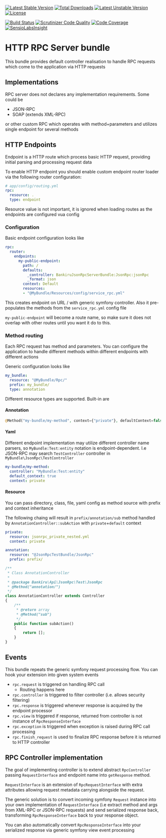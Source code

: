 [![Latest Stable Version](https://poser.pugx.org/bankiru/rpc-server-bundle/v/stable)](https://packagist.org/packages/bankiru/rpc-server-bundle) 
[![Total Downloads](https://poser.pugx.org/bankiru/rpc-server-bundle/downloads)](https://packagist.org/packages/bankiru/rpc-server-bundle) 
[![Latest Unstable Version](https://poser.pugx.org/bankiru/rpc-server-bundle/v/unstable)](https://packagist.org/packages/bankiru/rpc-server-bundle) 
[![License](https://poser.pugx.org/bankiru/rpc-server-bundle/license)](https://packagist.org/packages/bankiru/rpc-server-bundle)

[![Build Status](https://travis-ci.org/bankiru/rpc-server-bundle.svg)](https://travis-ci.org/bankiru/rpc-server-bundle)
[![Scrutinizer Code Quality](https://scrutinizer-ci.com/g/bankiru/rpc-server-bundle/badges/quality-score.png)](https://scrutinizer-ci.com/g/bankiru/rpc-server-bundle/)
[![Code Coverage](https://scrutinizer-ci.com/g/bankiru/rpc-server-bundle/badges/coverage.png)](https://scrutinizer-ci.com/g/bankiru/rpc-server-bundle/)
[![SensioLabsInsight](https://insight.sensiolabs.com/projects/53b98f25-6b08-43b2-9ebe-e2d83e17b868/mini.png)](https://insight.sensiolabs.com/projects/53b98f25-6b08-43b2-9ebe-e2d83e17b868)

# HTTP RPC Server bundle

This bundle provides default controller realisation to handle RPC 
requests which come to the application via HTTP requests
 
## Implementations

RPC server does not declares any implementation requirements. Some could be

* JSON-RPC
* SOAP (extends XML-RPC)

or other custom RPC which operates with method+parameters and utilizes single
endpoint for several methods
 
## HTTP Endpoints

Endpoint is a HTTP route which process basic HTTP request, providing initial parsing
and processing request data

To enable HTTP endpoint you should enable custom endpoint router loader via the following router configuration:

```yaml
# app/config/routing.yml
rpc:
  resource: .
  type: endpoint

```

Resource value is not important, it is ignored when loading routes as the endpoints are
configured vua config

### Configuration

Basic endpoint configuration looks like

```yaml
rpc:
  router:
    endpoints:
      my-public-endpoint:
        path: /
        defaults:
          _controller: BankiruJsonRpcServerBundle:JsonRpc:jsonRpc
          _format: json
        context: Default
        resources:
        - "@MyBundle/Resources/config/service_rpc.yml"
```

This creates endpoint on URL / with generic symfony controller. Also it 
pre-populates the methods from the `service_rpc.yml` config file

`my-public-endpoint` will become a route name, so make sure it does not 
overlap with other routes until you want it do to this.
 
### Method routing

Each RPC request has method and parameters. You can configure the application
to handle different methods within different endpoints with different actions

Generic configuration looks like

```yaml
my_bundle:
  resource: "@MyBundle/Rpc/"
  prefix: my_bundle/
  type: annotation
```

Different resource types are supported. Built-in are

#### Annotation 

```php
@Method("my-bundle/my-method", context={"private"}, defaultContext=false) 
```

#### Yaml

Different endpoint implementation may utilize different controller name parsers, so
`MyBundle:Test:entity` notation is endpoint-dependent. I.e JSON-RPC may search `TestController` 
controller in `MyBundle\JsonRpc\TestController`

```yaml
my-bundle/my-method:
  controller: "MyBundle:Test:entity"
  default_context: true
  context: private
```

#### Resource

You can pass directory, class, file, yaml config as method source with 
prefix and context inheritance
 
The following chaing will result in `prefix/annotation/sub` method 
handled by `AnnotationController::subAction` with `private`+`default` context
 
```yaml
private:
  resource: jsonrpc_private_nested.yml
  context: private
```

```yaml
annotation:
  resource: "@JsonRpcTestBundle/JsonRpc"
  prefix: prefix/
```

```php
/**
 * Class AnnotationController
 *
 * @package Bankiru\Api\JsonRpc\Test\JsonRpc
 * @Method("annotation/")
 */
class AnnotationController extends Controller
{
    /**
     * @return array
     * @Method("sub")
     */
    public function subAction()
    {
        return [];
    }
}
```

## Events
 
This bundle repeats the generic symfony request processing flow. You can 
hook your extension into given system events

 * `rpc.request` is triggered on handling RPC call
    * Routing happens here
 * `rpc.controller` is triggered to filter controller (i.e. allows security filtering)
 * `rpc.response` is triggered whenever response is acquired by the endpoint processor 
 * `rpc.view` is triggered if response, returned from controller is not 
    instance of `RpcResponseInterface`
 * `rpc.exception` is triggered when exception is raised during RPC call processing
 * `rpc.finish_request` is used to finalize RPC response before it is returned to HTTP controller


## RPC Controller implementation

The goal of implementing controller is to extend abstract `RpcController` passing
`RequestInterface` and endpoint name into `getResponse` method.

`RequestInterface` is an extension of `RpcRequestInterface` with extra attributes
allowing request metadata carrying alongside the request.
 
The generic solution is to convert incoming symfony `Request` instance into your own
implementation of `RequestInterface` (i.e extract method and args from XML-RPC or JSON-RPC requests)
and send serialized response back, transforming `RpcResponseInterface` back to your response object. 

You can also automatically convert `RpcResponseInterface` into your serialized response via
generic symfony view event processing
